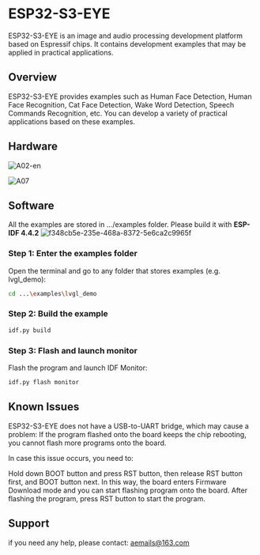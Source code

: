# ESP32-S3-EYE

ESP32-S3-EYE is an image and audio processing development platform based on Espressif chips. It contains development examples that may be applied in practical applications.

## Overview

ESP32-S3-EYE provides examples such as Human Face Detection, Human Face Recognition, Cat Face Detection, Wake Word Detection, Speech Commands Recognition, etc. You can develop a variety of practical applications based on these examples.

## Hardware

![A02-en](https://user-images.githubusercontent.com/10337553/155143732-deeb9ef0-8227-4b59-8a4a-90dac969e62f.png)


![A07](https://user-images.githubusercontent.com/10337553/167303523-9fa0c80a-f047-408c-8b5f-ac5a52b9cdc2.png)

## Software
All the examples are stored in .../examples folder. Please build it with **ESP-IDF 4.4.2**
![f348cb5e-235e-468a-8372-5e6ca2c9965f](https://github.com/W00ng/ESP32-S3-HMI-V3/assets/10337553/a69f3fcd-1425-4838-94a4-f8502d2b7bf5)

### Step 1: Enter the examples folder
Open the terminal and go to any folder that stores examples (e.g. lvgl_demo):

```bash
cd ...\examples\lvgl_demo
```

### Step 2: Build the example

```bash
idf.py build
```

### Step 3: Flash and launch monitor
Flash the program and launch IDF Monitor:

```bash
idf.py flash monitor
```

## Known Issues

ESP32-S3-EYE does not have a USB-to-UART bridge, which may cause a problem: If the program flashed onto the board keeps the chip rebooting, you cannot flash more programs onto the board.

In case this issue occurs, you need to:

Hold down BOOT button and press RST button, then release RST button first, and BOOT button next. In this way, the board enters Firmware Download mode and you can start flashing program onto the board.
After flashing the program, press RST button to start the program.

## Support

if you need any help, please contact: aemails@163.com

